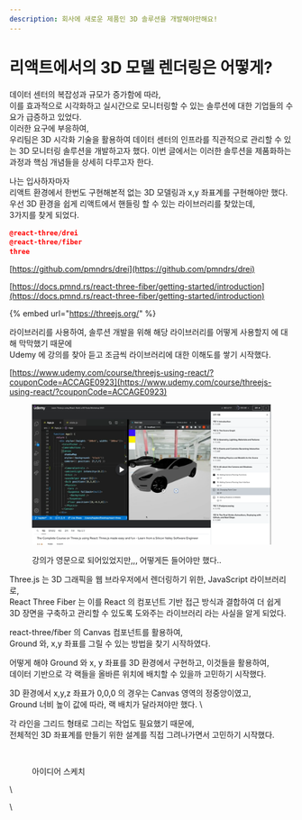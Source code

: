 ```yaml
---
description: 회사에 새로운 제품인 3D 솔루션을 개발해야만해요!
---
```


# 리액트에서의 3D 모델 렌더링은 어떻게?

데이터 센터의 복잡성과 규모가 증가함에 따라, \
이를 효과적으로 시각화하고 실시간으로 모니터링할 수 있는 솔루션에 대한 기업들의 수요가 급증하고 있었다.  \
이러한 요구에 부응하여, \
우리팀은 3D 시각화 기술을 활용하여 데이터 센터의 인프라를 직관적으로 관리할 수 있는 3D 모니터링 솔루션을 개발하고자 했다. 이번 글에서는 이러한 솔루션을 제품화하는 과정과 핵심 개념들을 상세히 다루고자 한다.

나는 입사하자마자\
리액트 환경에서 한번도 구현해본적 없는 3D 모델링과 x,y 좌표계를 구현해야만 했다.\
우선 3D 환경을 쉽게 리액트에서 핸들링 할 수 있는 라이브러리를 찾았는데, \
3가지를 찾게 되었다.

```json
@react-three/drei
@react-three/fiber
three
```

[https://github.com/pmndrs/drei](https://github.com/pmndrs/drei)

[https://docs.pmnd.rs/react-three-fiber/getting-started/introduction](https://docs.pmnd.rs/react-three-fiber/getting-started/introduction)

{% embed url="https://threejs.org/" %}

라이브러리를 사용하여, 솔루션 개발을 위해 해당 라이브러리를 어떻게 사용할지 에 대해 막막했기 때문에 \
Udemy 에 강의를 찾아 듣고 조금씩 라이브러리에 대한 이해도를 쌓기 시작했다.

[https://www.udemy.com/course/threejs-using-react/?couponCode=ACCAGE0923](https://www.udemy.com/course/threejs-using-react/?couponCode=ACCAGE0923)

<figure><img src="../.gitbook/assets/image (3).png" alt=""><figcaption><p>강의가 영문으로 되어있었지만,,, 어떻게든 들어야만 했다..</p></figcaption></figure>

Three.js 는 3D 그래픽을 웹 브라우저에서 렌더링하기 위한,  JavaScript 라이브러리로, \
React Three Fiber 는 이를 React 의 컴포넌트 기반 접근 방식과 결합하여 더 쉽게 3D 장면을 구축하고 관리할 수 있도록 도와주는 라이브러리 라는 사실을 알게 되었다.



react-three/fiber 의 Canvas 컴포넌트를 활용하여, \
Ground 와, x,y 좌표를 그릴 수 있는 방법을 찾기 시작하였다.



어떻게 해야 Ground 와 x, y 좌표를 3D 환경에서 구현하고, 이것들을 활용하여, \
데이터 기반으로 각 랙들을 올바른 위치에 배치할 수 있을까 고민하기 시작했다.



3D 환경에서 x,y,z 좌표가 0,0,0 의 경우는 Canvas 영역의 정중앙이였고, \
Ground 너비 높이 값에 따라, 랙 배치가 달라져야만 했다. \


각 라인을 그리드 형태로 그리는 작업도 필요했기 때문에, \
전체적인  3D 좌표계를 만들기 위한 설계를 직접 그려나가면서 고민하기 시작했다.



<figure><img src="../.gitbook/assets/기술 블로그-3 (1).jpg" alt=""><figcaption><p>아이디어 스케치</p></figcaption></figure>



\














\
